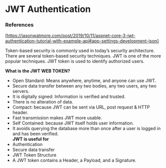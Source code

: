 
 # JWT Authentication 
 
 ### References
 [https://jasonwatmore.com/post/2019/10/11/aspnet-core-3-jwt-authentication-tutorial-with-example-api#app-settings-development-json] 
 
Token-based security is commonly used in today’s security architecture. There are several token-based security techniques. JWT is one of the more popular techniques. JWT token is used to identify authorized users.

<b>What is the JWT WEB TOKEN? </b><br/>
- Open Standard: Means anywhere, anytime, and anyone can use JWT.
- Secure data transfer between any two bodies, any two users, any two servers.
- It is digitally signed: Information is verified and trusted.
- There is no alteration of data.
- Compact: because JWT can be sent via URL, post request & HTTP header.
- Fast transmission makes JWT more usable.
- Self Contained: because JWT itself holds user information.
- It avoids querying the database more than once after a user is logged in and has been verified. <br/>
<b>JWT is useful for </b> <br/>
- Authentication
- Secure data transfer
- JWT Token Structure 
- A JWT token contains a Header, a Payload, and a Signature. 
